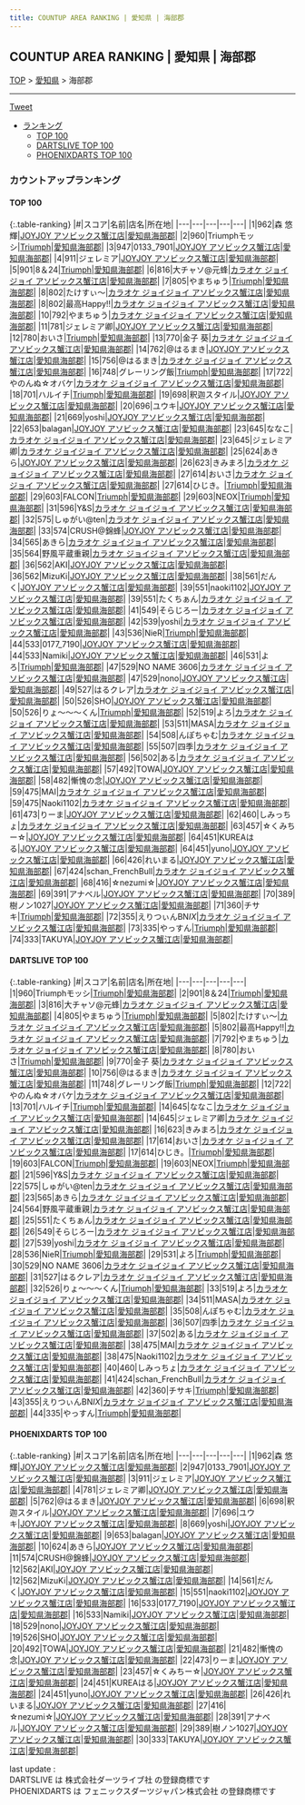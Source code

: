 ```yaml
---
title: COUNTUP AREA RANKING | 愛知県 | 海部郡
---
```

## COUNTUP AREA RANKING | 愛知県 | 海部郡

[TOP](/darts/rank/) > [愛知県](/darts/rank/愛知県/) > 海部郡

___

<a href="https://twitter.com/share?ref_src=twsrc%5Etfw" data-text="COUNTUP AREA RANKING | 愛知県海部郡" class="twitter-share-button" data-hashtags="DARTSLIVE,PHOENIXDARTS,darts,ダーツ" data-show-count="false">Tweet</a>

* [ランキング](#カウントアップランキング)
    * [TOP 100](#top-100)
    * [DARTSLIVE TOP 100](#dartslive-top-100)
    * [PHOENIXDARTS TOP 100](#phoenixdarts-top-100)

### カウントアップランキング

#### TOP 100



{:.table-ranking}
|#|スコア|名前|店名|所在地|
|---|---|---|---|---|
|1|962|<span class="rank-name-pd"><span class="pro-icon-pd"></span>森 悠輝</span>|<a href="https://vs.phoenixdarts.com/jp/shop/shopDetailInfo/s_75545?s_seq=75545">JOYJOY アソビックス蟹江店</a>|<a href="/darts/rank/愛知県/海部郡">愛知県海部郡</a>|
|2|960|<span class="rank-name-dl">Triumphモッシ</span>|<a href="https://search.dartslive.com/jp/shop/744296d8ec82bb000d9b047a20a7ba1e">Triumph</a>|<a href="/darts/rank/愛知県/海部郡">愛知県海部郡</a>|
|3|947|<span class="rank-name-pd">0133_7901</span>|<a href="https://vs.phoenixdarts.com/jp/shop/shopDetailInfo/s_75545?s_seq=75545">JOYJOY アソビックス蟹江店</a>|<a href="/darts/rank/愛知県/海部郡">愛知県海部郡</a>|
|4|911|<span class="rank-name-pd">ジェレミア</span>|<a href="https://vs.phoenixdarts.com/jp/shop/shopDetailInfo/s_75545?s_seq=75545">JOYJOY アソビックス蟹江店</a>|<a href="/darts/rank/愛知県/海部郡">愛知県海部郡</a>|
|5|901|<span class="rank-name-dl">8＆24</span>|<a href="https://search.dartslive.com/jp/shop/744296d8ec82bb000d9b047a20a7ba1e">Triumph</a>|<a href="/darts/rank/愛知県/海部郡">愛知県海部郡</a>|
|6|816|<span class="rank-name-dl">大チャソ@元蜂</span>|<a href="https://search.dartslive.com/jp/shop/42a156408628cd3025d56fb0e5c39bac">カラオケ ジョイジョイ アソビックス蟹江店</a>|<a href="/darts/rank/愛知県/海部郡">愛知県海部郡</a>|
|7|805|<span class="rank-name-dl">やまちゅう</span>|<a href="https://search.dartslive.com/jp/shop/744296d8ec82bb000d9b047a20a7ba1e">Triumph</a>|<a href="/darts/rank/愛知県/海部郡">愛知県海部郡</a>|
|8|802|<span class="rank-name-dl">たけすぃ〜</span>|<a href="https://search.dartslive.com/jp/shop/42a156408628cd3025d56fb0e5c39bac">カラオケ ジョイジョイ アソビックス蟹江店</a>|<a href="/darts/rank/愛知県/海部郡">愛知県海部郡</a>|
|8|802|<span class="rank-name-dl">最高Happy!!</span>|<a href="https://search.dartslive.com/jp/shop/42a156408628cd3025d56fb0e5c39bac">カラオケ ジョイジョイ アソビックス蟹江店</a>|<a href="/darts/rank/愛知県/海部郡">愛知県海部郡</a>|
|10|792|<span class="rank-name-dl">やまちゅう</span>|<a href="https://search.dartslive.com/jp/shop/42a156408628cd3025d56fb0e5c39bac">カラオケ ジョイジョイ アソビックス蟹江店</a>|<a href="/darts/rank/愛知県/海部郡">愛知県海部郡</a>|
|11|781|<span class="rank-name-pd">ジェレミア卿</span>|<a href="https://vs.phoenixdarts.com/jp/shop/shopDetailInfo/s_75545?s_seq=75545">JOYJOY アソビックス蟹江店</a>|<a href="/darts/rank/愛知県/海部郡">愛知県海部郡</a>|
|12|780|<span class="rank-name-dl">おいさ</span>|<a href="https://search.dartslive.com/jp/shop/744296d8ec82bb000d9b047a20a7ba1e">Triumph</a>|<a href="/darts/rank/愛知県/海部郡">愛知県海部郡</a>|
|13|770|<span class="rank-name-dl">金子 葵</span>|<a href="https://search.dartslive.com/jp/shop/42a156408628cd3025d56fb0e5c39bac">カラオケ ジョイジョイ アソビックス蟹江店</a>|<a href="/darts/rank/愛知県/海部郡">愛知県海部郡</a>|
|14|762|<span class="rank-name-pd">@はるまき</span>|<a href="https://vs.phoenixdarts.com/jp/shop/shopDetailInfo/s_75545?s_seq=75545">JOYJOY アソビックス蟹江店</a>|<a href="/darts/rank/愛知県/海部郡">愛知県海部郡</a>|
|15|756|<span class="rank-name-dl">@はるまき</span>|<a href="https://search.dartslive.com/jp/shop/42a156408628cd3025d56fb0e5c39bac">カラオケ ジョイジョイ アソビックス蟹江店</a>|<a href="/darts/rank/愛知県/海部郡">愛知県海部郡</a>|
|16|748|<span class="rank-name-dl">グレーリング飯</span>|<a href="https://search.dartslive.com/jp/shop/744296d8ec82bb000d9b047a20a7ba1e">Triumph</a>|<a href="/darts/rank/愛知県/海部郡">愛知県海部郡</a>|
|17|722|<span class="rank-name-dl">やのんぬ☆オバケ</span>|<a href="https://search.dartslive.com/jp/shop/42a156408628cd3025d56fb0e5c39bac">カラオケ ジョイジョイ アソビックス蟹江店</a>|<a href="/darts/rank/愛知県/海部郡">愛知県海部郡</a>|
|18|701|<span class="rank-name-dl">ハルイチ</span>|<a href="https://search.dartslive.com/jp/shop/744296d8ec82bb000d9b047a20a7ba1e">Triumph</a>|<a href="/darts/rank/愛知県/海部郡">愛知県海部郡</a>|
|19|698|<span class="rank-name-pd">釈迦スタイル</span>|<a href="https://vs.phoenixdarts.com/jp/shop/shopDetailInfo/s_75545?s_seq=75545">JOYJOY アソビックス蟹江店</a>|<a href="/darts/rank/愛知県/海部郡">愛知県海部郡</a>|
|20|696|<span class="rank-name-pd">ユウキ</span>|<a href="https://vs.phoenixdarts.com/jp/shop/shopDetailInfo/s_75545?s_seq=75545">JOYJOY アソビックス蟹江店</a>|<a href="/darts/rank/愛知県/海部郡">愛知県海部郡</a>|
|21|669|<span class="rank-name-pd">yoshi</span>|<a href="https://vs.phoenixdarts.com/jp/shop/shopDetailInfo/s_75545?s_seq=75545">JOYJOY アソビックス蟹江店</a>|<a href="/darts/rank/愛知県/海部郡">愛知県海部郡</a>|
|22|653|<span class="rank-name-pd">balagan</span>|<a href="https://vs.phoenixdarts.com/jp/shop/shopDetailInfo/s_75545?s_seq=75545">JOYJOY アソビックス蟹江店</a>|<a href="/darts/rank/愛知県/海部郡">愛知県海部郡</a>|
|23|645|<span class="rank-name-dl">ななこ</span>|<a href="https://search.dartslive.com/jp/shop/42a156408628cd3025d56fb0e5c39bac">カラオケ ジョイジョイ アソビックス蟹江店</a>|<a href="/darts/rank/愛知県/海部郡">愛知県海部郡</a>|
|23|645|<span class="rank-name-dl">ジェレミア卿</span>|<a href="https://search.dartslive.com/jp/shop/42a156408628cd3025d56fb0e5c39bac">カラオケ ジョイジョイ アソビックス蟹江店</a>|<a href="/darts/rank/愛知県/海部郡">愛知県海部郡</a>|
|25|624|<span class="rank-name-pd">あきら</span>|<a href="https://vs.phoenixdarts.com/jp/shop/shopDetailInfo/s_75545?s_seq=75545">JOYJOY アソビックス蟹江店</a>|<a href="/darts/rank/愛知県/海部郡">愛知県海部郡</a>|
|26|623|<span class="rank-name-dl">きみまろ</span>|<a href="https://search.dartslive.com/jp/shop/42a156408628cd3025d56fb0e5c39bac">カラオケ ジョイジョイ アソビックス蟹江店</a>|<a href="/darts/rank/愛知県/海部郡">愛知県海部郡</a>|
|27|614|<span class="rank-name-dl">おいさ</span>|<a href="https://search.dartslive.com/jp/shop/42a156408628cd3025d56fb0e5c39bac">カラオケ ジョイジョイ アソビックス蟹江店</a>|<a href="/darts/rank/愛知県/海部郡">愛知県海部郡</a>|
|27|614|<span class="rank-name-dl">ひじき。</span>|<a href="https://search.dartslive.com/jp/shop/744296d8ec82bb000d9b047a20a7ba1e">Triumph</a>|<a href="/darts/rank/愛知県/海部郡">愛知県海部郡</a>|
|29|603|<span class="rank-name-dl">FALCON</span>|<a href="https://search.dartslive.com/jp/shop/744296d8ec82bb000d9b047a20a7ba1e">Triumph</a>|<a href="/darts/rank/愛知県/海部郡">愛知県海部郡</a>|
|29|603|<span class="rank-name-dl">NEOX</span>|<a href="https://search.dartslive.com/jp/shop/744296d8ec82bb000d9b047a20a7ba1e">Triumph</a>|<a href="/darts/rank/愛知県/海部郡">愛知県海部郡</a>|
|31|596|<span class="rank-name-dl">Y&amp;S</span>|<a href="https://search.dartslive.com/jp/shop/42a156408628cd3025d56fb0e5c39bac">カラオケ ジョイジョイ アソビックス蟹江店</a>|<a href="/darts/rank/愛知県/海部郡">愛知県海部郡</a>|
|32|575|<span class="rank-name-dl">しゅがい@ten</span>|<a href="https://search.dartslive.com/jp/shop/42a156408628cd3025d56fb0e5c39bac">カラオケ ジョイジョイ アソビックス蟹江店</a>|<a href="/darts/rank/愛知県/海部郡">愛知県海部郡</a>|
|33|574|<span class="rank-name-pd">CRUSH@錦蜂</span>|<a href="https://vs.phoenixdarts.com/jp/shop/shopDetailInfo/s_75545?s_seq=75545">JOYJOY アソビックス蟹江店</a>|<a href="/darts/rank/愛知県/海部郡">愛知県海部郡</a>|
|34|565|<span class="rank-name-dl">あきら</span>|<a href="https://search.dartslive.com/jp/shop/42a156408628cd3025d56fb0e5c39bac">カラオケ ジョイジョイ アソビックス蟹江店</a>|<a href="/darts/rank/愛知県/海部郡">愛知県海部郡</a>|
|35|564|<span class="rank-name-dl">野風平蔵重親</span>|<a href="https://search.dartslive.com/jp/shop/42a156408628cd3025d56fb0e5c39bac">カラオケ ジョイジョイ アソビックス蟹江店</a>|<a href="/darts/rank/愛知県/海部郡">愛知県海部郡</a>|
|36|562|<span class="rank-name-pd">AKI</span>|<a href="https://vs.phoenixdarts.com/jp/shop/shopDetailInfo/s_75545?s_seq=75545">JOYJOY アソビックス蟹江店</a>|<a href="/darts/rank/愛知県/海部郡">愛知県海部郡</a>|
|36|562|<span class="rank-name-pd">MizuKi</span>|<a href="https://vs.phoenixdarts.com/jp/shop/shopDetailInfo/s_75545?s_seq=75545">JOYJOY アソビックス蟹江店</a>|<a href="/darts/rank/愛知県/海部郡">愛知県海部郡</a>|
|38|561|<span class="rank-name-pd">だんく</span>|<a href="https://vs.phoenixdarts.com/jp/shop/shopDetailInfo/s_75545?s_seq=75545">JOYJOY アソビックス蟹江店</a>|<a href="/darts/rank/愛知県/海部郡">愛知県海部郡</a>|
|39|551|<span class="rank-name-pd">naoki1102</span>|<a href="https://vs.phoenixdarts.com/jp/shop/shopDetailInfo/s_75545?s_seq=75545">JOYJOY アソビックス蟹江店</a>|<a href="/darts/rank/愛知県/海部郡">愛知県海部郡</a>|
|39|551|<span class="rank-name-dl">たくちぁん</span>|<a href="https://search.dartslive.com/jp/shop/42a156408628cd3025d56fb0e5c39bac">カラオケ ジョイジョイ アソビックス蟹江店</a>|<a href="/darts/rank/愛知県/海部郡">愛知県海部郡</a>|
|41|549|<span class="rank-name-dl">そらじろー</span>|<a href="https://search.dartslive.com/jp/shop/42a156408628cd3025d56fb0e5c39bac">カラオケ ジョイジョイ アソビックス蟹江店</a>|<a href="/darts/rank/愛知県/海部郡">愛知県海部郡</a>|
|42|539|<span class="rank-name-dl">yoshi</span>|<a href="https://search.dartslive.com/jp/shop/42a156408628cd3025d56fb0e5c39bac">カラオケ ジョイジョイ アソビックス蟹江店</a>|<a href="/darts/rank/愛知県/海部郡">愛知県海部郡</a>|
|43|536|<span class="rank-name-dl">NieR</span>|<a href="https://search.dartslive.com/jp/shop/744296d8ec82bb000d9b047a20a7ba1e">Triumph</a>|<a href="/darts/rank/愛知県/海部郡">愛知県海部郡</a>|
|44|533|<span class="rank-name-pd">0177_7190</span>|<a href="https://vs.phoenixdarts.com/jp/shop/shopDetailInfo/s_75545?s_seq=75545">JOYJOY アソビックス蟹江店</a>|<a href="/darts/rank/愛知県/海部郡">愛知県海部郡</a>|
|44|533|<span class="rank-name-pd">Namiki</span>|<a href="https://vs.phoenixdarts.com/jp/shop/shopDetailInfo/s_75545?s_seq=75545">JOYJOY アソビックス蟹江店</a>|<a href="/darts/rank/愛知県/海部郡">愛知県海部郡</a>|
|46|531|<span class="rank-name-dl">よろ</span>|<a href="https://search.dartslive.com/jp/shop/744296d8ec82bb000d9b047a20a7ba1e">Triumph</a>|<a href="/darts/rank/愛知県/海部郡">愛知県海部郡</a>|
|47|529|<span class="rank-name-dl">NO NAME 3606</span>|<a href="https://search.dartslive.com/jp/shop/42a156408628cd3025d56fb0e5c39bac">カラオケ ジョイジョイ アソビックス蟹江店</a>|<a href="/darts/rank/愛知県/海部郡">愛知県海部郡</a>|
|47|529|<span class="rank-name-pd">nono</span>|<a href="https://vs.phoenixdarts.com/jp/shop/shopDetailInfo/s_75545?s_seq=75545">JOYJOY アソビックス蟹江店</a>|<a href="/darts/rank/愛知県/海部郡">愛知県海部郡</a>|
|49|527|<span class="rank-name-dl">はるクレア</span>|<a href="https://search.dartslive.com/jp/shop/42a156408628cd3025d56fb0e5c39bac">カラオケ ジョイジョイ アソビックス蟹江店</a>|<a href="/darts/rank/愛知県/海部郡">愛知県海部郡</a>|
|50|526|<span class="rank-name-pd">SHO</span>|<a href="https://vs.phoenixdarts.com/jp/shop/shopDetailInfo/s_75545?s_seq=75545">JOYJOY アソビックス蟹江店</a>|<a href="/darts/rank/愛知県/海部郡">愛知県海部郡</a>|
|50|526|<span class="rank-name-dl">りょ～～～くん</span>|<a href="https://search.dartslive.com/jp/shop/744296d8ec82bb000d9b047a20a7ba1e">Triumph</a>|<a href="/darts/rank/愛知県/海部郡">愛知県海部郡</a>|
|52|519|<span class="rank-name-dl">よろ</span>|<a href="https://search.dartslive.com/jp/shop/42a156408628cd3025d56fb0e5c39bac">カラオケ ジョイジョイ アソビックス蟹江店</a>|<a href="/darts/rank/愛知県/海部郡">愛知県海部郡</a>|
|53|511|<span class="rank-name-dl">MASA</span>|<a href="https://search.dartslive.com/jp/shop/42a156408628cd3025d56fb0e5c39bac">カラオケ ジョイジョイ アソビックス蟹江店</a>|<a href="/darts/rank/愛知県/海部郡">愛知県海部郡</a>|
|54|508|<span class="rank-name-dl">んぽちゃむ</span>|<a href="https://search.dartslive.com/jp/shop/42a156408628cd3025d56fb0e5c39bac">カラオケ ジョイジョイ アソビックス蟹江店</a>|<a href="/darts/rank/愛知県/海部郡">愛知県海部郡</a>|
|55|507|<span class="rank-name-dl">四季</span>|<a href="https://search.dartslive.com/jp/shop/42a156408628cd3025d56fb0e5c39bac">カラオケ ジョイジョイ アソビックス蟹江店</a>|<a href="/darts/rank/愛知県/海部郡">愛知県海部郡</a>|
|56|502|<span class="rank-name-dl">ある</span>|<a href="https://search.dartslive.com/jp/shop/42a156408628cd3025d56fb0e5c39bac">カラオケ ジョイジョイ アソビックス蟹江店</a>|<a href="/darts/rank/愛知県/海部郡">愛知県海部郡</a>|
|57|492|<span class="rank-name-pd">TOWA</span>|<a href="https://vs.phoenixdarts.com/jp/shop/shopDetailInfo/s_75545?s_seq=75545">JOYJOY アソビックス蟹江店</a>|<a href="/darts/rank/愛知県/海部郡">愛知県海部郡</a>|
|58|482|<span class="rank-name-pd">慚愧の念</span>|<a href="https://vs.phoenixdarts.com/jp/shop/shopDetailInfo/s_75545?s_seq=75545">JOYJOY アソビックス蟹江店</a>|<a href="/darts/rank/愛知県/海部郡">愛知県海部郡</a>|
|59|475|<span class="rank-name-dl">MAI</span>|<a href="https://search.dartslive.com/jp/shop/42a156408628cd3025d56fb0e5c39bac">カラオケ ジョイジョイ アソビックス蟹江店</a>|<a href="/darts/rank/愛知県/海部郡">愛知県海部郡</a>|
|59|475|<span class="rank-name-dl">Naoki1102</span>|<a href="https://search.dartslive.com/jp/shop/42a156408628cd3025d56fb0e5c39bac">カラオケ ジョイジョイ アソビックス蟹江店</a>|<a href="/darts/rank/愛知県/海部郡">愛知県海部郡</a>|
|61|473|<span class="rank-name-pd">りーま</span>|<a href="https://vs.phoenixdarts.com/jp/shop/shopDetailInfo/s_75545?s_seq=75545">JOYJOY アソビックス蟹江店</a>|<a href="/darts/rank/愛知県/海部郡">愛知県海部郡</a>|
|62|460|<span class="rank-name-dl">しみっちょ</span>|<a href="https://search.dartslive.com/jp/shop/42a156408628cd3025d56fb0e5c39bac">カラオケ ジョイジョイ アソビックス蟹江店</a>|<a href="/darts/rank/愛知県/海部郡">愛知県海部郡</a>|
|63|457|<span class="rank-name-pd">☆くみちー☆</span>|<a href="https://vs.phoenixdarts.com/jp/shop/shopDetailInfo/s_75545?s_seq=75545">JOYJOY アソビックス蟹江店</a>|<a href="/darts/rank/愛知県/海部郡">愛知県海部郡</a>|
|64|451|<span class="rank-name-pd">KUREAはる</span>|<a href="https://vs.phoenixdarts.com/jp/shop/shopDetailInfo/s_75545?s_seq=75545">JOYJOY アソビックス蟹江店</a>|<a href="/darts/rank/愛知県/海部郡">愛知県海部郡</a>|
|64|451|<span class="rank-name-pd">yuno</span>|<a href="https://vs.phoenixdarts.com/jp/shop/shopDetailInfo/s_75545?s_seq=75545">JOYJOY アソビックス蟹江店</a>|<a href="/darts/rank/愛知県/海部郡">愛知県海部郡</a>|
|66|426|<span class="rank-name-pd">れいまる</span>|<a href="https://vs.phoenixdarts.com/jp/shop/shopDetailInfo/s_75545?s_seq=75545">JOYJOY アソビックス蟹江店</a>|<a href="/darts/rank/愛知県/海部郡">愛知県海部郡</a>|
|67|424|<span class="rank-name-dl">schan_FrenchBull</span>|<a href="https://search.dartslive.com/jp/shop/42a156408628cd3025d56fb0e5c39bac">カラオケ ジョイジョイ アソビックス蟹江店</a>|<a href="/darts/rank/愛知県/海部郡">愛知県海部郡</a>|
|68|416|<span class="rank-name-pd">☆nezumi☆</span>|<a href="https://vs.phoenixdarts.com/jp/shop/shopDetailInfo/s_75545?s_seq=75545">JOYJOY アソビックス蟹江店</a>|<a href="/darts/rank/愛知県/海部郡">愛知県海部郡</a>|
|69|391|<span class="rank-name-pd">アナベル</span>|<a href="https://vs.phoenixdarts.com/jp/shop/shopDetailInfo/s_75545?s_seq=75545">JOYJOY アソビックス蟹江店</a>|<a href="/darts/rank/愛知県/海部郡">愛知県海部郡</a>|
|70|389|<span class="rank-name-pd">樹ノン1027</span>|<a href="https://vs.phoenixdarts.com/jp/shop/shopDetailInfo/s_75545?s_seq=75545">JOYJOY アソビックス蟹江店</a>|<a href="/darts/rank/愛知県/海部郡">愛知県海部郡</a>|
|71|360|<span class="rank-name-dl">チサキ</span>|<a href="https://search.dartslive.com/jp/shop/744296d8ec82bb000d9b047a20a7ba1e">Triumph</a>|<a href="/darts/rank/愛知県/海部郡">愛知県海部郡</a>|
|72|355|<span class="rank-name-dl">えりつぃんBN*IX*</span>|<a href="https://search.dartslive.com/jp/shop/42a156408628cd3025d56fb0e5c39bac">カラオケ ジョイジョイ アソビックス蟹江店</a>|<a href="/darts/rank/愛知県/海部郡">愛知県海部郡</a>|
|73|335|<span class="rank-name-dl">やっすん</span>|<a href="https://search.dartslive.com/jp/shop/744296d8ec82bb000d9b047a20a7ba1e">Triumph</a>|<a href="/darts/rank/愛知県/海部郡">愛知県海部郡</a>|
|74|333|<span class="rank-name-pd">TAKUYA</span>|<a href="https://vs.phoenixdarts.com/jp/shop/shopDetailInfo/s_75545?s_seq=75545">JOYJOY アソビックス蟹江店</a>|<a href="/darts/rank/愛知県/海部郡">愛知県海部郡</a>|


#### DARTSLIVE TOP 100



{:.table-ranking}
|#|スコア|名前|店名|所在地|
|---|---|---|---|---|
|1|960|<span class="rank-name-dl">Triumphモッシ</span>|<a href="https://search.dartslive.com/jp/shop/744296d8ec82bb000d9b047a20a7ba1e">Triumph</a>|<a href="/darts/rank/愛知県/海部郡">愛知県海部郡</a>|
|2|901|<span class="rank-name-dl">8＆24</span>|<a href="https://search.dartslive.com/jp/shop/744296d8ec82bb000d9b047a20a7ba1e">Triumph</a>|<a href="/darts/rank/愛知県/海部郡">愛知県海部郡</a>|
|3|816|<span class="rank-name-dl">大チャソ@元蜂</span>|<a href="https://search.dartslive.com/jp/shop/42a156408628cd3025d56fb0e5c39bac">カラオケ ジョイジョイ アソビックス蟹江店</a>|<a href="/darts/rank/愛知県/海部郡">愛知県海部郡</a>|
|4|805|<span class="rank-name-dl">やまちゅう</span>|<a href="https://search.dartslive.com/jp/shop/744296d8ec82bb000d9b047a20a7ba1e">Triumph</a>|<a href="/darts/rank/愛知県/海部郡">愛知県海部郡</a>|
|5|802|<span class="rank-name-dl">たけすぃ〜</span>|<a href="https://search.dartslive.com/jp/shop/42a156408628cd3025d56fb0e5c39bac">カラオケ ジョイジョイ アソビックス蟹江店</a>|<a href="/darts/rank/愛知県/海部郡">愛知県海部郡</a>|
|5|802|<span class="rank-name-dl">最高Happy!!</span>|<a href="https://search.dartslive.com/jp/shop/42a156408628cd3025d56fb0e5c39bac">カラオケ ジョイジョイ アソビックス蟹江店</a>|<a href="/darts/rank/愛知県/海部郡">愛知県海部郡</a>|
|7|792|<span class="rank-name-dl">やまちゅう</span>|<a href="https://search.dartslive.com/jp/shop/42a156408628cd3025d56fb0e5c39bac">カラオケ ジョイジョイ アソビックス蟹江店</a>|<a href="/darts/rank/愛知県/海部郡">愛知県海部郡</a>|
|8|780|<span class="rank-name-dl">おいさ</span>|<a href="https://search.dartslive.com/jp/shop/744296d8ec82bb000d9b047a20a7ba1e">Triumph</a>|<a href="/darts/rank/愛知県/海部郡">愛知県海部郡</a>|
|9|770|<span class="rank-name-dl">金子 葵</span>|<a href="https://search.dartslive.com/jp/shop/42a156408628cd3025d56fb0e5c39bac">カラオケ ジョイジョイ アソビックス蟹江店</a>|<a href="/darts/rank/愛知県/海部郡">愛知県海部郡</a>|
|10|756|<span class="rank-name-dl">@はるまき</span>|<a href="https://search.dartslive.com/jp/shop/42a156408628cd3025d56fb0e5c39bac">カラオケ ジョイジョイ アソビックス蟹江店</a>|<a href="/darts/rank/愛知県/海部郡">愛知県海部郡</a>|
|11|748|<span class="rank-name-dl">グレーリング飯</span>|<a href="https://search.dartslive.com/jp/shop/744296d8ec82bb000d9b047a20a7ba1e">Triumph</a>|<a href="/darts/rank/愛知県/海部郡">愛知県海部郡</a>|
|12|722|<span class="rank-name-dl">やのんぬ☆オバケ</span>|<a href="https://search.dartslive.com/jp/shop/42a156408628cd3025d56fb0e5c39bac">カラオケ ジョイジョイ アソビックス蟹江店</a>|<a href="/darts/rank/愛知県/海部郡">愛知県海部郡</a>|
|13|701|<span class="rank-name-dl">ハルイチ</span>|<a href="https://search.dartslive.com/jp/shop/744296d8ec82bb000d9b047a20a7ba1e">Triumph</a>|<a href="/darts/rank/愛知県/海部郡">愛知県海部郡</a>|
|14|645|<span class="rank-name-dl">ななこ</span>|<a href="https://search.dartslive.com/jp/shop/42a156408628cd3025d56fb0e5c39bac">カラオケ ジョイジョイ アソビックス蟹江店</a>|<a href="/darts/rank/愛知県/海部郡">愛知県海部郡</a>|
|14|645|<span class="rank-name-dl">ジェレミア卿</span>|<a href="https://search.dartslive.com/jp/shop/42a156408628cd3025d56fb0e5c39bac">カラオケ ジョイジョイ アソビックス蟹江店</a>|<a href="/darts/rank/愛知県/海部郡">愛知県海部郡</a>|
|16|623|<span class="rank-name-dl">きみまろ</span>|<a href="https://search.dartslive.com/jp/shop/42a156408628cd3025d56fb0e5c39bac">カラオケ ジョイジョイ アソビックス蟹江店</a>|<a href="/darts/rank/愛知県/海部郡">愛知県海部郡</a>|
|17|614|<span class="rank-name-dl">おいさ</span>|<a href="https://search.dartslive.com/jp/shop/42a156408628cd3025d56fb0e5c39bac">カラオケ ジョイジョイ アソビックス蟹江店</a>|<a href="/darts/rank/愛知県/海部郡">愛知県海部郡</a>|
|17|614|<span class="rank-name-dl">ひじき。</span>|<a href="https://search.dartslive.com/jp/shop/744296d8ec82bb000d9b047a20a7ba1e">Triumph</a>|<a href="/darts/rank/愛知県/海部郡">愛知県海部郡</a>|
|19|603|<span class="rank-name-dl">FALCON</span>|<a href="https://search.dartslive.com/jp/shop/744296d8ec82bb000d9b047a20a7ba1e">Triumph</a>|<a href="/darts/rank/愛知県/海部郡">愛知県海部郡</a>|
|19|603|<span class="rank-name-dl">NEOX</span>|<a href="https://search.dartslive.com/jp/shop/744296d8ec82bb000d9b047a20a7ba1e">Triumph</a>|<a href="/darts/rank/愛知県/海部郡">愛知県海部郡</a>|
|21|596|<span class="rank-name-dl">Y&amp;S</span>|<a href="https://search.dartslive.com/jp/shop/42a156408628cd3025d56fb0e5c39bac">カラオケ ジョイジョイ アソビックス蟹江店</a>|<a href="/darts/rank/愛知県/海部郡">愛知県海部郡</a>|
|22|575|<span class="rank-name-dl">しゅがい@ten</span>|<a href="https://search.dartslive.com/jp/shop/42a156408628cd3025d56fb0e5c39bac">カラオケ ジョイジョイ アソビックス蟹江店</a>|<a href="/darts/rank/愛知県/海部郡">愛知県海部郡</a>|
|23|565|<span class="rank-name-dl">あきら</span>|<a href="https://search.dartslive.com/jp/shop/42a156408628cd3025d56fb0e5c39bac">カラオケ ジョイジョイ アソビックス蟹江店</a>|<a href="/darts/rank/愛知県/海部郡">愛知県海部郡</a>|
|24|564|<span class="rank-name-dl">野風平蔵重親</span>|<a href="https://search.dartslive.com/jp/shop/42a156408628cd3025d56fb0e5c39bac">カラオケ ジョイジョイ アソビックス蟹江店</a>|<a href="/darts/rank/愛知県/海部郡">愛知県海部郡</a>|
|25|551|<span class="rank-name-dl">たくちぁん</span>|<a href="https://search.dartslive.com/jp/shop/42a156408628cd3025d56fb0e5c39bac">カラオケ ジョイジョイ アソビックス蟹江店</a>|<a href="/darts/rank/愛知県/海部郡">愛知県海部郡</a>|
|26|549|<span class="rank-name-dl">そらじろー</span>|<a href="https://search.dartslive.com/jp/shop/42a156408628cd3025d56fb0e5c39bac">カラオケ ジョイジョイ アソビックス蟹江店</a>|<a href="/darts/rank/愛知県/海部郡">愛知県海部郡</a>|
|27|539|<span class="rank-name-dl">yoshi</span>|<a href="https://search.dartslive.com/jp/shop/42a156408628cd3025d56fb0e5c39bac">カラオケ ジョイジョイ アソビックス蟹江店</a>|<a href="/darts/rank/愛知県/海部郡">愛知県海部郡</a>|
|28|536|<span class="rank-name-dl">NieR</span>|<a href="https://search.dartslive.com/jp/shop/744296d8ec82bb000d9b047a20a7ba1e">Triumph</a>|<a href="/darts/rank/愛知県/海部郡">愛知県海部郡</a>|
|29|531|<span class="rank-name-dl">よろ</span>|<a href="https://search.dartslive.com/jp/shop/744296d8ec82bb000d9b047a20a7ba1e">Triumph</a>|<a href="/darts/rank/愛知県/海部郡">愛知県海部郡</a>|
|30|529|<span class="rank-name-dl">NO NAME 3606</span>|<a href="https://search.dartslive.com/jp/shop/42a156408628cd3025d56fb0e5c39bac">カラオケ ジョイジョイ アソビックス蟹江店</a>|<a href="/darts/rank/愛知県/海部郡">愛知県海部郡</a>|
|31|527|<span class="rank-name-dl">はるクレア</span>|<a href="https://search.dartslive.com/jp/shop/42a156408628cd3025d56fb0e5c39bac">カラオケ ジョイジョイ アソビックス蟹江店</a>|<a href="/darts/rank/愛知県/海部郡">愛知県海部郡</a>|
|32|526|<span class="rank-name-dl">りょ～～～くん</span>|<a href="https://search.dartslive.com/jp/shop/744296d8ec82bb000d9b047a20a7ba1e">Triumph</a>|<a href="/darts/rank/愛知県/海部郡">愛知県海部郡</a>|
|33|519|<span class="rank-name-dl">よろ</span>|<a href="https://search.dartslive.com/jp/shop/42a156408628cd3025d56fb0e5c39bac">カラオケ ジョイジョイ アソビックス蟹江店</a>|<a href="/darts/rank/愛知県/海部郡">愛知県海部郡</a>|
|34|511|<span class="rank-name-dl">MASA</span>|<a href="https://search.dartslive.com/jp/shop/42a156408628cd3025d56fb0e5c39bac">カラオケ ジョイジョイ アソビックス蟹江店</a>|<a href="/darts/rank/愛知県/海部郡">愛知県海部郡</a>|
|35|508|<span class="rank-name-dl">んぽちゃむ</span>|<a href="https://search.dartslive.com/jp/shop/42a156408628cd3025d56fb0e5c39bac">カラオケ ジョイジョイ アソビックス蟹江店</a>|<a href="/darts/rank/愛知県/海部郡">愛知県海部郡</a>|
|36|507|<span class="rank-name-dl">四季</span>|<a href="https://search.dartslive.com/jp/shop/42a156408628cd3025d56fb0e5c39bac">カラオケ ジョイジョイ アソビックス蟹江店</a>|<a href="/darts/rank/愛知県/海部郡">愛知県海部郡</a>|
|37|502|<span class="rank-name-dl">ある</span>|<a href="https://search.dartslive.com/jp/shop/42a156408628cd3025d56fb0e5c39bac">カラオケ ジョイジョイ アソビックス蟹江店</a>|<a href="/darts/rank/愛知県/海部郡">愛知県海部郡</a>|
|38|475|<span class="rank-name-dl">MAI</span>|<a href="https://search.dartslive.com/jp/shop/42a156408628cd3025d56fb0e5c39bac">カラオケ ジョイジョイ アソビックス蟹江店</a>|<a href="/darts/rank/愛知県/海部郡">愛知県海部郡</a>|
|38|475|<span class="rank-name-dl">Naoki1102</span>|<a href="https://search.dartslive.com/jp/shop/42a156408628cd3025d56fb0e5c39bac">カラオケ ジョイジョイ アソビックス蟹江店</a>|<a href="/darts/rank/愛知県/海部郡">愛知県海部郡</a>|
|40|460|<span class="rank-name-dl">しみっちょ</span>|<a href="https://search.dartslive.com/jp/shop/42a156408628cd3025d56fb0e5c39bac">カラオケ ジョイジョイ アソビックス蟹江店</a>|<a href="/darts/rank/愛知県/海部郡">愛知県海部郡</a>|
|41|424|<span class="rank-name-dl">schan_FrenchBull</span>|<a href="https://search.dartslive.com/jp/shop/42a156408628cd3025d56fb0e5c39bac">カラオケ ジョイジョイ アソビックス蟹江店</a>|<a href="/darts/rank/愛知県/海部郡">愛知県海部郡</a>|
|42|360|<span class="rank-name-dl">チサキ</span>|<a href="https://search.dartslive.com/jp/shop/744296d8ec82bb000d9b047a20a7ba1e">Triumph</a>|<a href="/darts/rank/愛知県/海部郡">愛知県海部郡</a>|
|43|355|<span class="rank-name-dl">えりつぃんBN*IX*</span>|<a href="https://search.dartslive.com/jp/shop/42a156408628cd3025d56fb0e5c39bac">カラオケ ジョイジョイ アソビックス蟹江店</a>|<a href="/darts/rank/愛知県/海部郡">愛知県海部郡</a>|
|44|335|<span class="rank-name-dl">やっすん</span>|<a href="https://search.dartslive.com/jp/shop/744296d8ec82bb000d9b047a20a7ba1e">Triumph</a>|<a href="/darts/rank/愛知県/海部郡">愛知県海部郡</a>|


#### PHOENIXDARTS TOP 100



{:.table-ranking}
|#|スコア|名前|店名|所在地|
|---|---|---|---|---|
|1|962|<span class="rank-name-pd"><span class="pro-icon-pd"></span>森 悠輝</span>|<a href="https://vs.phoenixdarts.com/jp/shop/shopDetailInfo/s_75545?s_seq=75545">JOYJOY アソビックス蟹江店</a>|<a href="/darts/rank/愛知県/海部郡">愛知県海部郡</a>|
|2|947|<span class="rank-name-pd">0133_7901</span>|<a href="https://vs.phoenixdarts.com/jp/shop/shopDetailInfo/s_75545?s_seq=75545">JOYJOY アソビックス蟹江店</a>|<a href="/darts/rank/愛知県/海部郡">愛知県海部郡</a>|
|3|911|<span class="rank-name-pd">ジェレミア</span>|<a href="https://vs.phoenixdarts.com/jp/shop/shopDetailInfo/s_75545?s_seq=75545">JOYJOY アソビックス蟹江店</a>|<a href="/darts/rank/愛知県/海部郡">愛知県海部郡</a>|
|4|781|<span class="rank-name-pd">ジェレミア卿</span>|<a href="https://vs.phoenixdarts.com/jp/shop/shopDetailInfo/s_75545?s_seq=75545">JOYJOY アソビックス蟹江店</a>|<a href="/darts/rank/愛知県/海部郡">愛知県海部郡</a>|
|5|762|<span class="rank-name-pd">@はるまき</span>|<a href="https://vs.phoenixdarts.com/jp/shop/shopDetailInfo/s_75545?s_seq=75545">JOYJOY アソビックス蟹江店</a>|<a href="/darts/rank/愛知県/海部郡">愛知県海部郡</a>|
|6|698|<span class="rank-name-pd">釈迦スタイル</span>|<a href="https://vs.phoenixdarts.com/jp/shop/shopDetailInfo/s_75545?s_seq=75545">JOYJOY アソビックス蟹江店</a>|<a href="/darts/rank/愛知県/海部郡">愛知県海部郡</a>|
|7|696|<span class="rank-name-pd">ユウキ</span>|<a href="https://vs.phoenixdarts.com/jp/shop/shopDetailInfo/s_75545?s_seq=75545">JOYJOY アソビックス蟹江店</a>|<a href="/darts/rank/愛知県/海部郡">愛知県海部郡</a>|
|8|669|<span class="rank-name-pd">yoshi</span>|<a href="https://vs.phoenixdarts.com/jp/shop/shopDetailInfo/s_75545?s_seq=75545">JOYJOY アソビックス蟹江店</a>|<a href="/darts/rank/愛知県/海部郡">愛知県海部郡</a>|
|9|653|<span class="rank-name-pd">balagan</span>|<a href="https://vs.phoenixdarts.com/jp/shop/shopDetailInfo/s_75545?s_seq=75545">JOYJOY アソビックス蟹江店</a>|<a href="/darts/rank/愛知県/海部郡">愛知県海部郡</a>|
|10|624|<span class="rank-name-pd">あきら</span>|<a href="https://vs.phoenixdarts.com/jp/shop/shopDetailInfo/s_75545?s_seq=75545">JOYJOY アソビックス蟹江店</a>|<a href="/darts/rank/愛知県/海部郡">愛知県海部郡</a>|
|11|574|<span class="rank-name-pd">CRUSH@錦蜂</span>|<a href="https://vs.phoenixdarts.com/jp/shop/shopDetailInfo/s_75545?s_seq=75545">JOYJOY アソビックス蟹江店</a>|<a href="/darts/rank/愛知県/海部郡">愛知県海部郡</a>|
|12|562|<span class="rank-name-pd">AKI</span>|<a href="https://vs.phoenixdarts.com/jp/shop/shopDetailInfo/s_75545?s_seq=75545">JOYJOY アソビックス蟹江店</a>|<a href="/darts/rank/愛知県/海部郡">愛知県海部郡</a>|
|12|562|<span class="rank-name-pd">MizuKi</span>|<a href="https://vs.phoenixdarts.com/jp/shop/shopDetailInfo/s_75545?s_seq=75545">JOYJOY アソビックス蟹江店</a>|<a href="/darts/rank/愛知県/海部郡">愛知県海部郡</a>|
|14|561|<span class="rank-name-pd">だんく</span>|<a href="https://vs.phoenixdarts.com/jp/shop/shopDetailInfo/s_75545?s_seq=75545">JOYJOY アソビックス蟹江店</a>|<a href="/darts/rank/愛知県/海部郡">愛知県海部郡</a>|
|15|551|<span class="rank-name-pd">naoki1102</span>|<a href="https://vs.phoenixdarts.com/jp/shop/shopDetailInfo/s_75545?s_seq=75545">JOYJOY アソビックス蟹江店</a>|<a href="/darts/rank/愛知県/海部郡">愛知県海部郡</a>|
|16|533|<span class="rank-name-pd">0177_7190</span>|<a href="https://vs.phoenixdarts.com/jp/shop/shopDetailInfo/s_75545?s_seq=75545">JOYJOY アソビックス蟹江店</a>|<a href="/darts/rank/愛知県/海部郡">愛知県海部郡</a>|
|16|533|<span class="rank-name-pd">Namiki</span>|<a href="https://vs.phoenixdarts.com/jp/shop/shopDetailInfo/s_75545?s_seq=75545">JOYJOY アソビックス蟹江店</a>|<a href="/darts/rank/愛知県/海部郡">愛知県海部郡</a>|
|18|529|<span class="rank-name-pd">nono</span>|<a href="https://vs.phoenixdarts.com/jp/shop/shopDetailInfo/s_75545?s_seq=75545">JOYJOY アソビックス蟹江店</a>|<a href="/darts/rank/愛知県/海部郡">愛知県海部郡</a>|
|19|526|<span class="rank-name-pd">SHO</span>|<a href="https://vs.phoenixdarts.com/jp/shop/shopDetailInfo/s_75545?s_seq=75545">JOYJOY アソビックス蟹江店</a>|<a href="/darts/rank/愛知県/海部郡">愛知県海部郡</a>|
|20|492|<span class="rank-name-pd">TOWA</span>|<a href="https://vs.phoenixdarts.com/jp/shop/shopDetailInfo/s_75545?s_seq=75545">JOYJOY アソビックス蟹江店</a>|<a href="/darts/rank/愛知県/海部郡">愛知県海部郡</a>|
|21|482|<span class="rank-name-pd">慚愧の念</span>|<a href="https://vs.phoenixdarts.com/jp/shop/shopDetailInfo/s_75545?s_seq=75545">JOYJOY アソビックス蟹江店</a>|<a href="/darts/rank/愛知県/海部郡">愛知県海部郡</a>|
|22|473|<span class="rank-name-pd">りーま</span>|<a href="https://vs.phoenixdarts.com/jp/shop/shopDetailInfo/s_75545?s_seq=75545">JOYJOY アソビックス蟹江店</a>|<a href="/darts/rank/愛知県/海部郡">愛知県海部郡</a>|
|23|457|<span class="rank-name-pd">☆くみちー☆</span>|<a href="https://vs.phoenixdarts.com/jp/shop/shopDetailInfo/s_75545?s_seq=75545">JOYJOY アソビックス蟹江店</a>|<a href="/darts/rank/愛知県/海部郡">愛知県海部郡</a>|
|24|451|<span class="rank-name-pd">KUREAはる</span>|<a href="https://vs.phoenixdarts.com/jp/shop/shopDetailInfo/s_75545?s_seq=75545">JOYJOY アソビックス蟹江店</a>|<a href="/darts/rank/愛知県/海部郡">愛知県海部郡</a>|
|24|451|<span class="rank-name-pd">yuno</span>|<a href="https://vs.phoenixdarts.com/jp/shop/shopDetailInfo/s_75545?s_seq=75545">JOYJOY アソビックス蟹江店</a>|<a href="/darts/rank/愛知県/海部郡">愛知県海部郡</a>|
|26|426|<span class="rank-name-pd">れいまる</span>|<a href="https://vs.phoenixdarts.com/jp/shop/shopDetailInfo/s_75545?s_seq=75545">JOYJOY アソビックス蟹江店</a>|<a href="/darts/rank/愛知県/海部郡">愛知県海部郡</a>|
|27|416|<span class="rank-name-pd">☆nezumi☆</span>|<a href="https://vs.phoenixdarts.com/jp/shop/shopDetailInfo/s_75545?s_seq=75545">JOYJOY アソビックス蟹江店</a>|<a href="/darts/rank/愛知県/海部郡">愛知県海部郡</a>|
|28|391|<span class="rank-name-pd">アナベル</span>|<a href="https://vs.phoenixdarts.com/jp/shop/shopDetailInfo/s_75545?s_seq=75545">JOYJOY アソビックス蟹江店</a>|<a href="/darts/rank/愛知県/海部郡">愛知県海部郡</a>|
|29|389|<span class="rank-name-pd">樹ノン1027</span>|<a href="https://vs.phoenixdarts.com/jp/shop/shopDetailInfo/s_75545?s_seq=75545">JOYJOY アソビックス蟹江店</a>|<a href="/darts/rank/愛知県/海部郡">愛知県海部郡</a>|
|30|333|<span class="rank-name-pd">TAKUYA</span>|<a href="https://vs.phoenixdarts.com/jp/shop/shopDetailInfo/s_75545?s_seq=75545">JOYJOY アソビックス蟹江店</a>|<a href="/darts/rank/愛知県/海部郡">愛知県海部郡</a>|


<div class="footer border-top border-gray-light mt-5 pt-3 text-right text-gray">
    last update : <span style="font-weight: italic" id="foot_last_modified"></span><br />
    DARTSLIVE は 株式会社ダーツライブ社 の登録商標です<br />
    PHOENIXDARTS は フェニックスダーツジャパン株式会社 の登録商標です<br />
</div>

<script src="https://cdnjs.cloudflare.com/ajax/libs/jquery.tablesorter/2.31.3/js/jquery.tablesorter.min.js" integrity="sha512-qzgd5cYSZcosqpzpn7zF2ZId8f/8CHmFKZ8j7mU4OUXTNRd5g+ZHBPsgKEwoqxCtdQvExE5LprwwPAgoicguNg==" crossorigin="anonymous" referrerpolicy="no-referrer"></script>
<link rel="stylesheet" href="https://cdnjs.cloudflare.com/ajax/libs/jquery.tablesorter/2.31.3/css/theme.default.min.css" integrity="sha512-wghhOJkjQX0Lh3NSWvNKeZ0ZpNn+SPVXX1Qyc9OCaogADktxrBiBdKGDoqVUOyhStvMBmJQ8ZdMHiR3wuEq8+w==" crossorigin="anonymous" referrerpolicy="no-referrer" />
<script>
$(function() {
    $(".table-ranking").tablesorter({sortList:[[0, 0]]});
    $("#foot_last_modified").text(formatDate(new Date(document.lastModified), 'yyyy-MM-dd HH:mm:ss'));
});
</script>

<script async src="https://platform.twitter.com/widgets.js" charset="utf-8"></script>